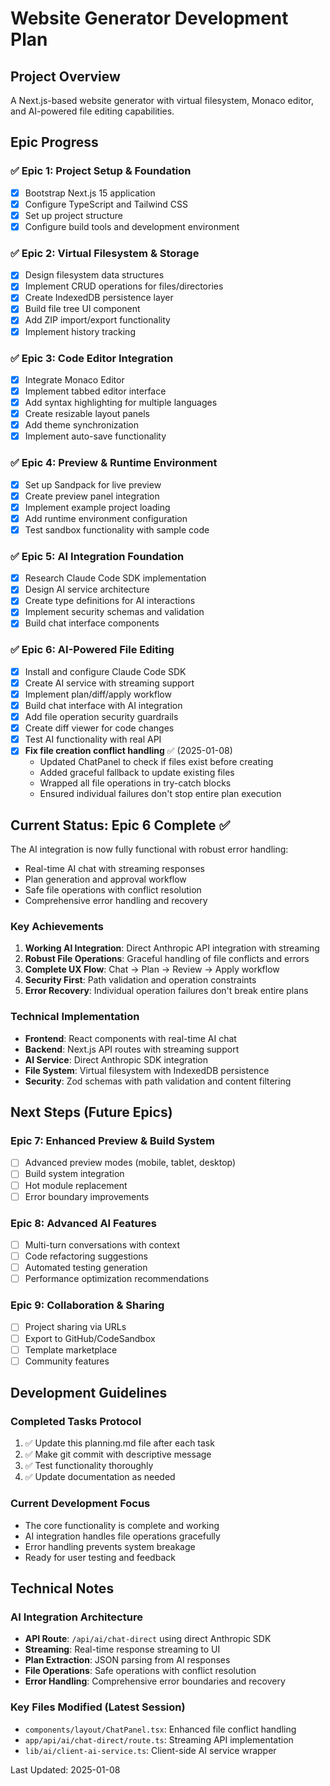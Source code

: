 # Website Generator Development Plan

## Project Overview
A Next.js-based website generator with virtual filesystem, Monaco editor, and AI-powered file editing capabilities.

## Epic Progress

### ✅ Epic 1: Project Setup & Foundation
- [x] Bootstrap Next.js 15 application
- [x] Configure TypeScript and Tailwind CSS
- [x] Set up project structure
- [x] Configure build tools and development environment

### ✅ Epic 2: Virtual Filesystem & Storage
- [x] Design filesystem data structures
- [x] Implement CRUD operations for files/directories
- [x] Create IndexedDB persistence layer
- [x] Build file tree UI component
- [x] Add ZIP import/export functionality
- [x] Implement history tracking

### ✅ Epic 3: Code Editor Integration
- [x] Integrate Monaco Editor
- [x] Implement tabbed editor interface
- [x] Add syntax highlighting for multiple languages
- [x] Create resizable layout panels
- [x] Add theme synchronization
- [x] Implement auto-save functionality

### ✅ Epic 4: Preview & Runtime Environment
- [x] Set up Sandpack for live preview
- [x] Create preview panel integration
- [x] Implement example project loading
- [x] Add runtime environment configuration
- [x] Test sandbox functionality with sample code

### ✅ Epic 5: AI Integration Foundation
- [x] Research Claude Code SDK implementation
- [x] Design AI service architecture
- [x] Create type definitions for AI interactions
- [x] Implement security schemas and validation
- [x] Build chat interface components

### ✅ Epic 6: AI-Powered File Editing
- [x] Install and configure Claude Code SDK
- [x] Create AI service with streaming support
- [x] Implement plan/diff/apply workflow
- [x] Build chat interface with AI integration
- [x] Add file operation security guardrails
- [x] Create diff viewer for code changes
- [x] Test AI functionality with real API
- [x] **Fix file creation conflict handling** ✅ (2025-01-08)
  - Updated ChatPanel to check if files exist before creating
  - Added graceful fallback to update existing files
  - Wrapped all file operations in try-catch blocks
  - Ensured individual failures don't stop entire plan execution

## Current Status: Epic 6 Complete ✅

The AI integration is now fully functional with robust error handling:
- Real-time AI chat with streaming responses
- Plan generation and approval workflow
- Safe file operations with conflict resolution
- Comprehensive error handling and recovery

### Key Achievements
1. **Working AI Integration**: Direct Anthropic API integration with streaming
2. **Robust File Operations**: Graceful handling of file conflicts and errors
3. **Complete UX Flow**: Chat → Plan → Review → Apply workflow
4. **Security First**: Path validation and operation constraints
5. **Error Recovery**: Individual operation failures don't break entire plans

### Technical Implementation
- **Frontend**: React components with real-time AI chat
- **Backend**: Next.js API routes with streaming support
- **AI Service**: Direct Anthropic SDK integration
- **File System**: Virtual filesystem with IndexedDB persistence
- **Security**: Zod schemas with path validation and content filtering

## Next Steps (Future Epics)

### Epic 7: Enhanced Preview & Build System
- [ ] Advanced preview modes (mobile, tablet, desktop)
- [ ] Build system integration
- [ ] Hot module replacement
- [ ] Error boundary improvements

### Epic 8: Advanced AI Features
- [ ] Multi-turn conversations with context
- [ ] Code refactoring suggestions
- [ ] Automated testing generation
- [ ] Performance optimization recommendations

### Epic 9: Collaboration & Sharing
- [ ] Project sharing via URLs
- [ ] Export to GitHub/CodeSandbox
- [ ] Template marketplace
- [ ] Community features

## Development Guidelines

### Completed Tasks Protocol
1. ✅ Update this planning.md file after each task
2. ✅ Make git commit with descriptive message
3. ✅ Test functionality thoroughly
4. ✅ Update documentation as needed

### Current Development Focus
- The core functionality is complete and working
- AI integration handles file operations gracefully
- Error handling prevents system breakage
- Ready for user testing and feedback

## Technical Notes

### AI Integration Architecture
- **API Route**: `/api/ai/chat-direct` using direct Anthropic SDK
- **Streaming**: Real-time response streaming to UI
- **Plan Extraction**: JSON parsing from AI responses
- **File Operations**: Safe operations with conflict resolution
- **Error Handling**: Comprehensive error boundaries and recovery

### Key Files Modified (Latest Session)
- `components/layout/ChatPanel.tsx`: Enhanced file conflict handling
- `app/api/ai/chat-direct/route.ts`: Streaming API implementation
- `lib/ai/client-ai-service.ts`: Client-side AI service wrapper

Last Updated: 2025-01-08